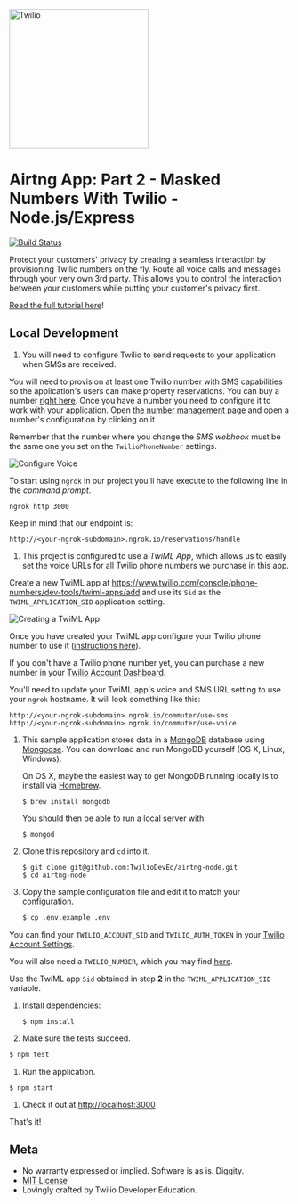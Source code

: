 <a href="https://www.twilio.com">
  <img src="https://static0.twilio.com/marketing/bundles/marketing/img/logos/wordmark-red.svg" alt="Twilio" width="250" />
</a>

# Airtng App: Part 2 - Masked Numbers With Twilio - Node.js/Express

[![Build Status](https://travis-ci.org/TwilioDevEd/airtng-node.svg?branch=masked-numbers)](https://travis-ci.org/TwilioDevEd/airtng-node)

Protect your customers' privacy by creating a seamless interaction by provisioning Twilio numbers on the fly. Route all voice calls and messages through your very own 3rd party. This allows you to control the interaction between your customers while putting your customer's privacy first.

[Read the full tutorial here](https://www.twilio.com/docs/tutorials/walkthrough/masked-numbers/node/express)!

## Local Development

1. You will need to configure Twilio to send requests to your application when SMSs are received.

  You will need to provision at least one Twilio number with SMS capabilities so the application's users can make property reservations. You can buy a number [right here](https://www.twilio.com/user/account/phone-numbers/search). Once you have a number you need to configure it to work with your application. Open [the number management page](https://www.twilio.com/user/account/phone-numbers/incoming) and open a number's configuration by clicking on it.

  Remember that the number where you change the _SMS webhook_ must be the same one you set on the `TwilioPhoneNumber` settings.

  ![Configure Voice](http://howtodocs.s3.amazonaws.com/twilio-number-config-all-med.gif)

   To start using `ngrok` in our project you'll have execute to the following line in the _command prompt_.

  ```
  ngrok http 3000
  ```

  Keep in mind that our endpoint is:

  ```
  http://<your-ngrok-subdomain>.ngrok.io/reservations/handle
  ```

1.  This project is configured to use a _TwiML App_, which allows us to easily set the  voice URLs for all Twilio phone numbers we purchase in this app.

  Create a new TwiML app at https://www.twilio.com/console/phone-numbers/dev-tools/twiml-apps/add and use its `Sid` as the `TWIML_APPLICATION_SID` application setting.

  ![Creating a TwiML App](http://howtodocs.s3.amazonaws.com/call-tracking-twiml-app.gif)

  Once you have created your TwiML app configure your Twilio phone number to use it ([instructions here](https://www.twilio.com/help/faq/twilio-client/how-do-i-create-a-twiml-app)).

  If you don't have a Twilio phone number yet, you can purchase a new number in your [Twilio Account Dashboard](https://www.twilio.com/user/account/phone-numbers/incoming).

  You'll need to update your TwiML app's voice and SMS URL setting to use your `ngrok` hostname. It will look something like this:
  ```
  http://<your-ngrok-subdomain>.ngrok.io/commuter/use-sms
  http://<your-ngrok-subdomain>.ngrok.io/commuter/use-voice
  ```

1. This sample application stores data in a [MongoDB](https://www.mongodb.org/) database using [Mongoose](http://mongoosejs.com/). You can download and run MongoDB yourself (OS X, Linux, Windows).

   On OS X, maybe the easiest way to get MongoDB running locally is to install via [Homebrew](http://brew.sh/).

   ```
   $ brew install mongodb
   ```
   You should then be able to run a local server with:

   ```
   $ mongod
   ```

1. Clone this repository and `cd` into it.

   ```
   $ git clone git@github.com:TwilioDevEd/airtng-node.git
   $ cd airtng-node
   ```

1. Copy the sample configuration file and edit it to match your configuration.

   ```bash
   $ cp .env.example .env
   ```

  You can find your `TWILIO_ACCOUNT_SID` and `TWILIO_AUTH_TOKEN` in your
  [Twilio Account Settings](https://www.twilio.com/user/account/settings).

  You will also need a `TWILIO_NUMBER`, which you may find [here](https://www.twilio.com/user/account/phone-numbers/incoming).

  Use the TwiML app `Sid` obtained in step **2** in the `TWIML_APPLICATION_SID` variable.  

1. Install dependencies:
   ```
   $ npm install
   ```

1. Make sure the tests succeed.

  ```bash
  $ npm test
  ```

1. Run the application.

  ```
  $ npm start
  ```

1. Check it out at [http://localhost:3000](http://localhost:3000)

That's it!

## Meta

* No warranty expressed or implied. Software is as is. Diggity.
* [MIT License](http://www.opensource.org/licenses/mit-license.html)
* Lovingly crafted by Twilio Developer Education.
